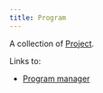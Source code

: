 ```yaml
---
title: Program
---
```

A collection of [Project](foundations-of-project-management/project/project.md).

Links to:
- [Program manager](foundations-of-project-management/actors/program-manager.md)
